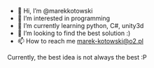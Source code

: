 - 👋 Hi, I’m @marekkotowski
- 👀 I’m interested in programming
- 🌱 I’m currently learning python, C#, unity3d
- 💞️ I’m looking to find the best solution :) 
- 📫 How to reach me marek-kotowski@o2.pl

Currently, the best idea is not always the best :P
<!---
marekkotowski/marekkotowski is a ✨ special ✨ repository because its `README.md` (this file) appears on your GitHub profile.
You can click the Preview link to take a look at your changes.
--->
